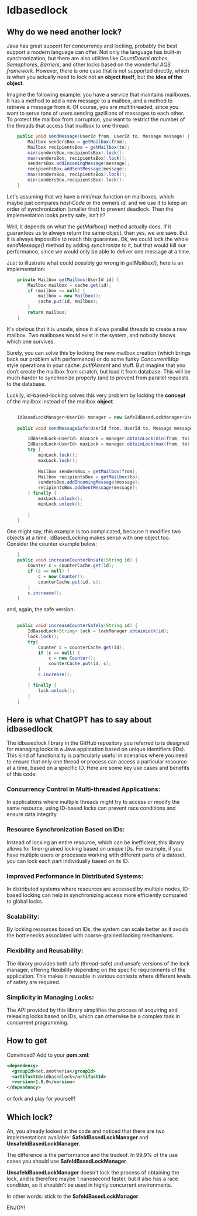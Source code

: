 Idbasedlock
===

## Why do we need another lock?

Java has great support for concurrency and locking, probably the best support a modern language can offer. Not only the language has built-in synchronization, but there are also utilities like *CountDownLatches*, *Semaphores*, *Barriers*, and other locks based on the wonderful *AQS framework*. However, there is one case that is not supported directly, which is when you actually need to lock not an **object itself**, but the **idea of the object**.

Imagine the following example: you have a service that maintains mailboxes. It has a method to add a new message to a mailbox, and a method to retrieve a message from it. Of course, you are multithreaded, since you want to serve tons of users sending gazillions of messages to each other. To protect the mailbox from corruption, you want to restrict the number of the threads that access that mailbox to one thread:

```java
	public void sendMessage(UserId from, UserId to, Message message) { 
		Mailbox sendersBox = getMailbox(from);
		Mailbox recipientsBox = getMailbox(to);
		min(sendersBox,recipientsBox).lock();
		max(sendersBox, recipientsBox).lock();
		sendersBox.addIncomingMessage(message);
		recipientsBox.addSentMessage(message);
		max(sendersBox, recipientsBox).lock();
		min(sendersBox,recipientsBox).lock();
	}
```	

Let's assuming that we have a min/max function on mailboxes, which maybe just compares *hashCode* or the owners *id*, and we use it to keep an order of synchronization (smaller first) to prevent deadlock. Then the implementation looks pretty safe, isn’t it?

Well, it depends on what the _getMailbox()_ method actually does. If it guarantees us to always return the same object, than yes, we are save. But it is always impossible to reach this guarantee. Ok, we could lock the whole _sendMessage()_ method by adding *synchronize* to it, but that would kill our performance, since we would only be able to deliver one message at a time. 

Just to illustrate what could possibly go wrong in _getMailbox()_, here is an implementation:

```java
	private Mailbox getMailbox(UserId id) {
		Mailbox mailbox = cache.get(id);
		if (mailbox == null) {
			mailbox = new Mailbox();
			cache.put(id, mailbox);
		}
		return mailbox;
	}
```

It's obvious that it is unsafe, since it allows parallel threads to create a new mailbox. Two mailboxes would exist in the system, and nobody knows which one survives.

Surely, you can solve this by locking the new mailbox creation (which brings back our problem with performance) or do some funky *ConcurrentMap* style operations in your cache: _putIfAbsent_ and stuff. But imagine that you don’t create the mailbox from scratch, but load it from database. This will be much harder to synchronize properly (and to prevent from parallel requests to the database.

Luckily, id-based-locking solves this very problem by locking the **concept** of the mailbox instead of the mailbox **object**.

```java

	IdBasedLockManager<UserId> manager = new SafeIdBasedLockManager<UserId>();
	
	public void sendMessageSafe(UserId from, UserId to, Message message) {

		IdBasedLock<UserId> minLock = manager.obtainLock(min(from, to));
		IdBasedLock<UserId> maxLock = manager.obtainLock(max(from, to));
		try {
			minLock.lock();
			maxLock.lock();
			
			Mailbox sendersBox = getMailbox(from);
			Mailbox recipientsBox = getMailbox(to);
			sendersBox.addIncomingMessage(message);
			recipientsBox.addSentMessage(message);
		} finally {
			maxLock.unlock();
			minLock.unlock();
			
		}
	}
```

One might say, this example is too complicated, because it modifies two objects at a time. IdBasedLocking makes sense with one object too. Consider the counter example below:

```java
	}
	public void increaseCounterUnsafe(String id) {
		Counter c = counterCache.get(id);
		if (c == null) {
			c = new Counter();
			counterCache.put(id, c);
		}
		c.increase();
	}
```
and, again, the safe version:

```java
		
	public void increaseCounterSafely(String id) {
		IdBasedLock<String> lock = lockManager.obtainLock(id);
		lock.lock();
		try{
			Counter c = counterCache.get(id);
			if (c == null) {
				c = new Counter();
				counterCache.put(id, c);
			}
			c.increase();

		} finally {
			lock.unlock();
		}
	}
```

## Here is what ChatGPT has to say about idbasedlock
The idbasedlock library in the GitHub repository you referred to is designed for managing locks in a Java application based on unique identifiers (IDs). This kind of functionality is particularly useful in scenarios where you need to ensure that only one thread or process can access a particular resource at a time, based on a specific ID. Here are some key use cases and benefits of this code:

### Concurrency Control in Multi-threaded Applications: 
In applications where multiple threads might try to access or modify the same resource, using ID-based locks can prevent race conditions and ensure data integrity.

### Resource Synchronization Based on IDs: 
Instead of locking an entire resource, which can be inefficient, this library allows for finer-grained locking based on unique IDs. For example, if you have multiple users or processes working with different parts of a dataset, you can lock each part individually based on its ID.

### Improved Performance in Distributed Systems: 
In distributed systems where resources are accessed by multiple nodes, ID-based locking can help in synchronizing access more efficiently compared to global locks.

### Scalability: 
By locking resources based on IDs, the system can scale better as it avoids the bottlenecks associated with coarse-grained locking mechanisms.

### Flexibility and Reusability:
The library provides both safe (thread-safe) and unsafe versions of the lock manager, offering flexibility depending on the specific requirements of the application. This makes it reusable in various contexts where different levels of safety are required.

### Simplicity in Managing Locks: 
The API provided by this library simplifies the process of acquiring and releasing locks based on IDs, which can otherwise be a complex task in concurrent programming.

## How to get

Convinced? Add to your **pom.xml**:

```xml
<dependency>
  <groupId>net.anotheria</groupId>
  <artifactId>idbasedlock</artifactId>
  <version>1.0.0</version>
</dependency>
```

or fork and play for yourself!

## Which lock?

Ah, you already looked at the code and noticed that there are two implementations available:
__SafeIdBasedLockManager__ and __UnsafeIdBasedLockManager__. 

The difference is the performance and the tradeof. In 99.9% of the use cases you should use **SafeIdBasedLockManager**. 

**UnsafeIdBasedLockManager** doesn't lock the process of obtaining the lock, and is therefore maybe 1 nanosecond faster, but it also has a race condition, so it shouldn't be used in highly concurrent environments. 

In other words: stick to the **SafeIdBasedLockManager**.


ENJOY!
